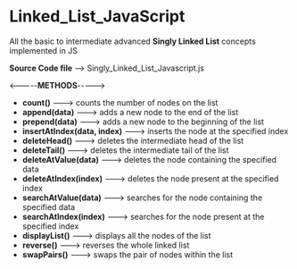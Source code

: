 # Linked_List_JavaScript
All the basic to intermediate advanced **Singly Linked List** concepts implemented in JS

**Source Code file** --> Singly_Linked_List_Javascript.js 


<-----**METHODS**----->

- **count()**                     ---> counts the number of nodes on the list
- **append(data)**                ---> adds a new node to the end of the list
- **prepend(data)**               ---> adds a new node to the beginning of the list
- **insertAtIndex(data, index)**  ---> inserts the node at the specified index
- **deleteHead()**                ---> deletes the intermediate head of the list
- **deleteTail()**                ---> deletes the intermediate tail of the list
- **deleteAtValue(data)**         ---> deletes the node containing the specified data 
- **deleteAtIndex(index)**        ---> deletes the node present at the specified index 
- **searchAtValue(data)**         ---> searches for the node containing the specified data 
- **searchAtIndex(index)**        ---> searches for the node present at the specified index 
- **displayList()**               ---> displays all the nodes of the list
- **reverse()**                   ---> reverses the whole linked list
- **swapPairs()**                 ---> swaps the pair of nodes within the list
